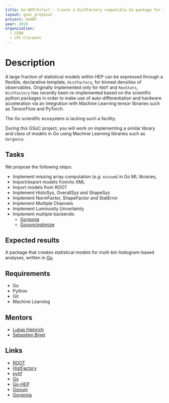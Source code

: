 ```yaml
---
title: Go-HEP/hifact - Create a HistFactory compatible Go package for statistical models
layout: gsoc_proposal
project: GoHEP
year: 2019
organization:
  - CERN
  - LPC-Clermont
---
```


# Description

A large fraction of statistical models within HEP can be expressed through a flexible, declarative template, `HistFactory`, for binned densities of observables.
Originally implemented only for `ROOT` and `RooStats`, `HistFactory` has recently been re-implemented based on the scientific python packages in order to make use of auto-differentiation and hardware acceleration via an integration with Machine Learning tensor libraries such as TensorFlow and PyTorch.

The Go scientific ecosystem is lacking such a facility.

During this GSoC project, you will work on implementing a similar library and class of models in Go using Machine Learning libraries such as `Gorgonia`.

## Tasks

We propose the following steps:

 * Implement missing array computation (_e.g._ `einsum`) in Go ML libraries,
 * Import/export models from/to XML
 * Import models from ROOT
 * Implement HistoSys, OverallSys and ShapeSys
 * Implement NormFactor, ShapeFactor and StatError
 * Implement Multiple Channels
 * Implement Luminosity Uncertainty
 * Implement multiple backends:
   * [Gorgonia](https://gorgonia.org)
   * [Gonum/optimize](https://godoc.org/gonum.org/v1/gonum/optimize)

## Expected results

A package that creates statistical models for multi-bin histogram-based analyses, written in [Go](https://golang.org).

## Requirements

- Go
- Python
- Git
- Machine Learning

## Mentors

  * [Lukas Heinrich](mailto:lukas.heinrich@cern.ch)
  * [Sebastien Binet](mailto:binet@cern.ch)

## Links

  * [ROOT](https://root.cern)
  * [HistFactory](https://github.com/root-project/root/tree/master/roofit/histfactory/doc)
  * [pyhf](https://scikit-hep.org/pyhf/)
  * [Go](https://golang.org)
  * [Go-HEP](https://go-hep.org)
  * [Gonum](https://gonum.org)
  * [Gorgonia](https://gorgonia.org)

